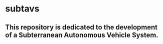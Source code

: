 # subtavs

## This repository is dedicated to the development of a Subterranean Autonomous Vehicle System.
